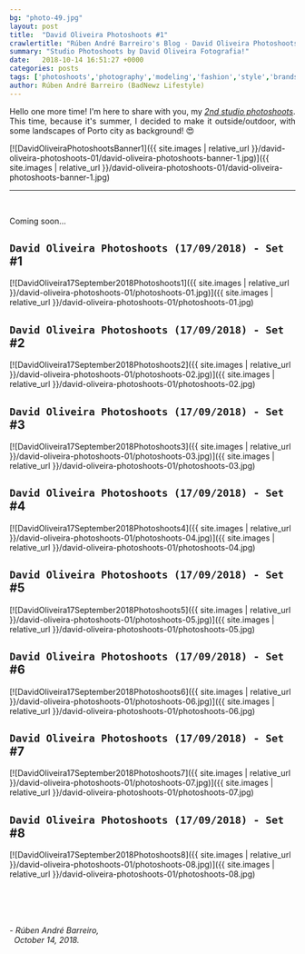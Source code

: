 ```yaml
---
bg: "photo-49.jpg"
layout: post
title:  "David Oliveira Photoshoots #1"
crawlertitle: "Rúben André Barreiro's Blog - David Oliveira Photoshoots #1"
summary: "Studio Photoshoots by David Oliveira Fotografia!"
date:   2018-10-14 16:51:27 +0000
categories: posts
tags: ['photoshoots','photography','modeling','fashion','style','brands','clothing','blogging','david','oliveira','north','porto','gaia']
author: Rúben André Barreiro (BadNewz Lifestyle)
---
```

<p align="justify">Hello one more time! I'm here to share with you, my <a href="../photoshoots/2018-09-17-david-oliveira-photoshoots-01/highlights.html"><i><u>2nd studio photoshoots</u></i></a>. This time, because it's summer, I decided to make it outside/outdoor, with some landscapes of Porto city as background! 😍</p>

[![DavidOliveiraPhotoshootsBanner1]({{ site.images | relative_url }}/david-oliveira-photoshoots-01/david-oliveira-photoshoots-banner-1.jpg)]({{ site.images | relative_url }}/david-oliveira-photoshoots-01/david-oliveira-photoshoots-banner-1.jpg)

<hr>
<br>

<!--
<p align="justify">This is something that I was thinking for a long time and it's something that I always want to try. As I have some ideas and ambitions in fashion area, and I always loved <i><u>photography</u></i>, I decided to do some photoshoots in a studio... (<i><u>Because it was too much cold outside!!!</u></i> 😅)</p>-->

<!--<p align="justify"><i><u>I'm starting a blogger and fashion advisor lifestyle</u></i>, so I need some photos to publish in my <i><u>social networks and personal pages</u></i>. The first step was to choose the clothes for the photoshoots. For me that was too easy because <i><u>I'm so interested in fashion world and I'm always aware to the new trendings and looks!</u></i> I decided to bring 5 changes of clothes, to the studio, for this first photosession.</p>-->

<!--
<p align="justify">The second step was to choose if the photosession would be made in the exterior or in the studio. I choose to do it in the studio, because as the main idea it's to advertise some fashion brands, trendings and styles. And how, currently, it's taking place the spring season (<i><u>And it was cold in that week and was raining that day...</u></i> 😣), I decided to use their <b><i>Spring Collections</i></b> in the studio.</p>-->

<!--
<p align="justify">During the photosession, it was little difficult to me, because it was my first time and initially, I didn't feel so comfortable (<i><u>And perhaps, little shy</u></i>) posing in the front of the camera. But was told me to relax and don't think too much about that. <i><u>So I tried to keep calm, relaxed and pretend to be the most natural possible for the camera's len.</u></i></p>-->

<!--
<p align="justify">As the camera shoots some flashes, I'm started to gain some self confidence, enjoying each posing that I was making and everything starts to go fine. <i><u>The final results are awesome and I loved too much the experience.</u></i> For me was <i><u>my first photosession and modeling experience</u></i>, but don't will be the last, for sure! And for some of you, that want to start some project in the modeling area or simply want to do something new, just by curiosity, <i><u>I advise you to try it, you wouldn't regret, trust me!</u></i></p>-->

<!--
<p align="justify"><b>The highlights of the photosession are the following, resulting in a total of 284 photos without any edition:</b></p>-->

<p align="justify">Coming soon...</p>

## `David Oliveira Photoshoots (17/09/2018) - Set `#1
[![DavidOliveira17September2018Photoshoots1]({{ site.images | relative_url }}/david-oliveira-photoshoots-01/photoshoots-01.jpg)]({{ site.images | relative_url }}/david-oliveira-photoshoots-01/photoshoots-01.jpg)
<br>

## `David Oliveira Photoshoots (17/09/2018) - Set `#2
[![DavidOliveira17September2018Photoshoots2]({{ site.images | relative_url }}/david-oliveira-photoshoots-01/photoshoots-02.jpg)]({{ site.images | relative_url }}/david-oliveira-photoshoots-01/photoshoots-02.jpg)
<br>

## `David Oliveira Photoshoots (17/09/2018) - Set `#3
[![DavidOliveira17September2018Photoshoots3]({{ site.images | relative_url }}/david-oliveira-photoshoots-01/photoshoots-03.jpg)]({{ site.images | relative_url }}/david-oliveira-photoshoots-01/photoshoots-03.jpg)
<br>

## `David Oliveira Photoshoots (17/09/2018) - Set `#4
[![DavidOliveira17September2018Photoshoots4]({{ site.images | relative_url }}/david-oliveira-photoshoots-01/photoshoots-04.jpg)]({{ site.images | relative_url }}/david-oliveira-photoshoots-01/photoshoots-04.jpg)
<br>

## `David Oliveira Photoshoots (17/09/2018) - Set `#5
[![DavidOliveira17September2018Photoshoots5]({{ site.images | relative_url }}/david-oliveira-photoshoots-01/photoshoots-05.jpg)]({{ site.images | relative_url }}/david-oliveira-photoshoots-01/photoshoots-05.jpg)
<br>

## `David Oliveira Photoshoots (17/09/2018) - Set `#6
[![DavidOliveira17September2018Photoshoots6]({{ site.images | relative_url }}/david-oliveira-photoshoots-01/photoshoots-06.jpg)]({{ site.images | relative_url }}/david-oliveira-photoshoots-01/photoshoots-06.jpg)
<br>

## `David Oliveira Photoshoots (17/09/2018) - Set `#7
[![DavidOliveira17September2018Photoshoots7]({{ site.images | relative_url }}/david-oliveira-photoshoots-01/photoshoots-07.jpg)]({{ site.images | relative_url }}/david-oliveira-photoshoots-01/photoshoots-07.jpg)
<br>

## `David Oliveira Photoshoots (17/09/2018) - Set `#8
[![DavidOliveira17September2018Photoshoots8]({{ site.images | relative_url }}/david-oliveira-photoshoots-01/photoshoots-08.jpg)]({{ site.images | relative_url }}/david-oliveira-photoshoots-01/photoshoots-08.jpg)
<br>

<!--
<p align="justify">From the highlights of the photosession, was choosed <b>42 final photos</b>, 40 photos with <i><u>basic editions</u></i> (<i><b>light, contrast, hue and saturation</b></i>) and 2 with <i><u>special editions</u></i> (<i><b>removal of face imperfections, acne and blemishes</b></i>, per example).</p>-->

<!--
<p align="justify">Posteriorly, as I have some photo edition skills, I also made some personal photo editions on the final photos.</p>-->

<br>

<!--
<p align="justify"><b>The final result from the photos' collection of photosession, was the following:</b></p>-->

<!--
<p align="justify"><a href="../../rubenandrebarreiro.github.io/photoshoots/2018-04-24-alexandre-campinas-photoshoots-01/highlights.html"><b><i>- Spring Photosession 2018 - by Alexandre Campinas Photography</i></b></a></p>-->

<br>

<!--
<p align="justify">I will also share with you, the contacts of the photographer.</p>-->

<br>

<!--
<p align="justify"><b><u>CONTACTS:</u></b></p>
<p align="justify"><b>Website:</b> <a target="_blank" href="http://www.alexandrecampinas.pt/">http://www.alexandrecampinas.pt/</a></p>
<p align="justify"><b>Facebook:</b> <a target="_blank" href="https://www.facebook.com/alexandre.campinas.photography/">https://www.facebook.com/alexandre.campinas.photography/</a></p>
<p align="justify"><b>Instagram:</b> <a target="_blank"
href="https://www.instagram.com/alexandrecampinasphoto/">https://www.instagram.com/alexandrecampinasphoto/</a></p>
<p align="justify"><b>E-mail:</b> <a target="_blank" href="mailto:ruben.barreiro.92@gmail.com">photo@alexandrecampinas.pt</a></p>-->


<br>

<i>
    - Rúben André Barreiro,
    <br>
    &nbsp;
    October 14, 2018.
</i>
